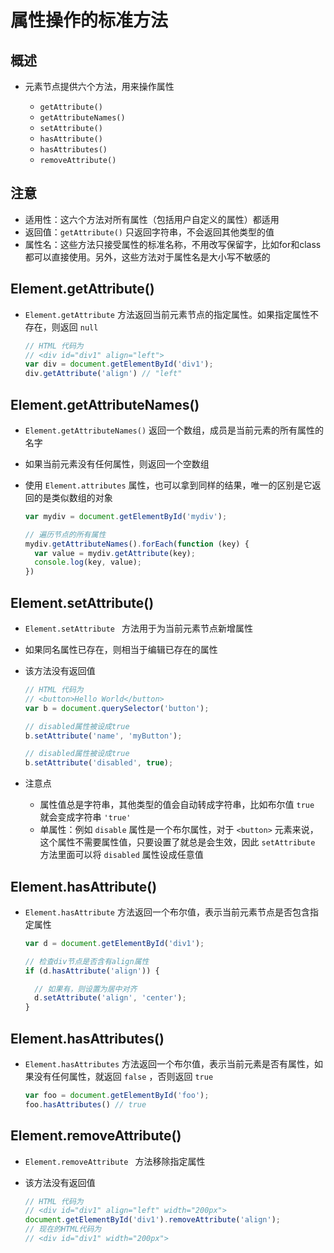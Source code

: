 # 属性操作的标准方法

## 概述

+ 元素节点提供六个方法，用来操作属性

  + `getAttribute()`
  + `getAttributeNames()`
  + `setAttribute()`
  + `hasAttribute()`
  + `hasAttributes()`
  + `removeAttribute()`

## 注意

+ 适用性：这六个方法对所有属性（包括用户自定义的属性）都适用
+ 返回值：`getAttribute()` 只返回字符串，不会返回其他类型的值
+ 属性名：这些方法只接受属性的标准名称，不用改写保留字，比如for和class都可以直接使用。另外，这些方法对于属性名是大小写不敏感的

## Element.getAttribute()

+ `Element.getAttribute` 方法返回当前元素节点的指定属性。如果指定属性不存在，则返回 `null`

  ```js
  // HTML 代码为
  // <div id="div1" align="left">
  var div = document.getElementById('div1');
  div.getAttribute('align') // "left"
  ```

## Element.getAttributeNames()

+ `Element.getAttributeNames()` 返回一个数组，成员是当前元素的所有属性的名字
+ 如果当前元素没有任何属性，则返回一个空数组
+ 使用 `Element.attributes` 属性，也可以拿到同样的结果，唯一的区别是它返回的是类似数组的对象

  ```js
  var mydiv = document.getElementById('mydiv');

  // 遍历节点的所有属性
  mydiv.getAttributeNames().forEach(function (key) {
    var value = mydiv.getAttribute(key);
    console.log(key, value);
  })
  ```

## Element.setAttribute()

+ `Element.setAttribute ` 方法用于为当前元素节点新增属性
+ 如果同名属性已存在，则相当于编辑已存在的属性
+ 该方法没有返回值

  ```js
  // HTML 代码为
  // <button>Hello World</button>
  var b = document.querySelector('button');

  // disabled属性被设成true
  b.setAttribute('name', 'myButton');

  // disabled属性被设成true
  b.setAttribute('disabled', true);
  ```

+ 注意点

  + 属性值总是字符串，其他类型的值会自动转成字符串，比如布尔值 `true` 就会变成字符串 `'true'`
  + 单属性：例如 `disable` 属性是一个布尔属性，对于 `<button>` 元素来说，这个属性不需要属性值，只要设置了就总是会生效，因此 `setAttribute` 方法里面可以将 `disabled` 属性设成任意值

## Element.hasAttribute()

+ `Element.hasAttribute` 方法返回一个布尔值，表示当前元素节点是否包含指定属性

  ```js
  var d = document.getElementById('div1');

  // 检查div节点是否含有align属性
  if (d.hasAttribute('align')) {

    // 如果有，则设置为居中对齐
    d.setAttribute('align', 'center');
  }
  ```

## Element.hasAttributes()

+ `Element.hasAttributes` 方法返回一个布尔值，表示当前元素是否有属性，如果没有任何属性，就返回 `false` ，否则返回 `true`

  ```js
  var foo = document.getElementById('foo');
  foo.hasAttributes() // true
  ```

## Element.removeAttribute()

+ `Element.removeAttribute ` 方法移除指定属性
+ 该方法没有返回值

  ```js
  // HTML 代码为
  // <div id="div1" align="left" width="200px">
  document.getElementById('div1').removeAttribute('align');
  // 现在的HTML代码为
  // <div id="div1" width="200px">
  ```
